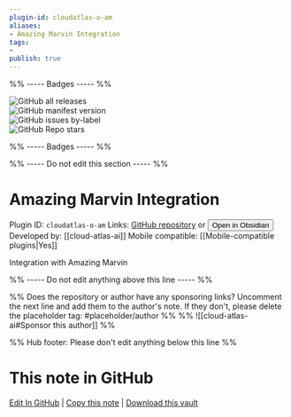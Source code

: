 ```yaml
---
plugin-id: cloudatlas-o-am
aliases:
- Amazing Marvin Integration
tags: 
- 
publish: true
---
```


%% ----- Badges ----- %%

![GitHub all releases](https://img.shields.io/github/downloads/cloud-atlas-ai/obsidian-am/total?color=573E7A&logo=github&style=for-the-badge)   
![GitHub manifest version](https://img.shields.io/github/manifest-json/v/cloud-atlas-ai/obsidian-am?color=573E7A&logo=github&style=for-the-badge)   
![GitHub issues by-label](https://img.shields.io/github/issues/cloud-atlas-ai/obsidian-am/help%20wanted?color=573E7A&logo=github&style=for-the-badge)   
![GitHub Repo stars](https://img.shields.io/github/stars/cloud-atlas-ai/obsidian-am?color=573E7A&logo=github&style=for-the-badge)

%% ----- Badges ----- %%

%% ----- Do not edit this section ----- %%

# Amazing Marvin Integration

Plugin ID: `cloudatlas-o-am`
Links: [GitHub repository](https://github.com/cloud-atlas-ai/obsidian-am) or [<button id=HH>Open in Obsidian</button>](obsidian://show-plugin?id=cloudatlas-o-am)
Developed by: [[cloud-atlas-ai]]
Mobile compatible: [[Mobile-compatible plugins|Yes]]

Integration with Amazing Marvin

%% ----- Do not edit anything above this line ----- %% 

%% Does the repository or author have any sponsoring links? Uncomment the next line and add them to the author's note. If they don't, please delete the placeholder tag: #placeholder/author %%
%% ![[cloud-atlas-ai#Sponsor this author]] %%

%% Hub footer: Please don't edit anything below this line %%

# This note in GitHub

<span class="git-footer">[Edit In GitHub](https://github.dev/obsidian-community/obsidian-hub/blob/main/02%20-%20Community%20Expansions/02.05%20All%20Community%20Expansions/Plugins/cloudatlas-o-am.md "git-hub-edit-note") | [Copy this note](https://raw.githubusercontent.com/obsidian-community/obsidian-hub/main/02%20-%20Community%20Expansions/02.05%20All%20Community%20Expansions/Plugins/cloudatlas-o-am.md "git-hub-copy-note") | [Download this vault](https://github.com/obsidian-community/obsidian-hub/archive/refs/heads/main.zip "git-hub-download-vault") </span>
